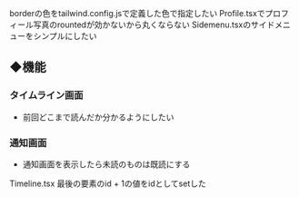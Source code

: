 borderの色をtailwind.config.jsで定義した色で指定したい
Profile.tsxでプロフィール写真のrountedが効かないから丸くならない
Sidemenu.tsxのサイドメニューをシンプルにしたい

## ◆機能
### タイムライン画面
- 前回どこまで読んだか分かるようにしたい
### 通知画面
- 通知画面を表示したら未読のものは既読にする

Timeline.tsx
  最後の要素のid + 1の値をidとしてsetした